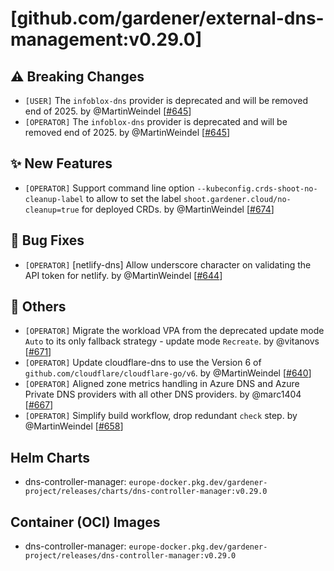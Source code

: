 # [github.com/gardener/external-dns-management:v0.29.0]

## ⚠️ Breaking Changes
- `[USER]` The `infoblox-dns` provider is deprecated and will be removed end of 2025. by @MartinWeindel [[#645](https://github.com/gardener/external-dns-management/pull/645)]
- `[OPERATOR]` The `infoblox-dns` provider is deprecated and will be removed end of 2025. by @MartinWeindel [[#645](https://github.com/gardener/external-dns-management/pull/645)]

## ✨ New Features
- `[OPERATOR]` Support command line option `--kubeconfig.crds-shoot-no-cleanup-label` to allow to set the label `shoot.gardener.cloud/no-cleanup=true`  for deployed CRDs. by @MartinWeindel [[#674](https://github.com/gardener/external-dns-management/pull/674)]

## 🐛 Bug Fixes
- `[OPERATOR]` [netlify-dns] Allow underscore character on validating the API token for netlify. by @MartinWeindel [[#644](https://github.com/gardener/external-dns-management/pull/644)]

## 🏃 Others
- `[OPERATOR]` Migrate the workload VPA from the deprecated update mode `Auto` to its only fallback strategy - update mode `Recreate`. by @vitanovs [[#671](https://github.com/gardener/external-dns-management/pull/671)]
- `[OPERATOR]` Update cloudflare-dns to use the Version 6 of `github.com/cloudflare/cloudflare-go/v6`. by @MartinWeindel [[#640](https://github.com/gardener/external-dns-management/pull/640)]
- `[OPERATOR]` Aligned zone metrics handling in Azure DNS and Azure Private DNS providers with all other DNS providers. by @marc1404 [[#667](https://github.com/gardener/external-dns-management/pull/667)]
- `[OPERATOR]` Simplify build workflow, drop redundant `check` step. by @MartinWeindel [[#658](https://github.com/gardener/external-dns-management/pull/658)]

## Helm Charts
- dns-controller-manager: `europe-docker.pkg.dev/gardener-project/releases/charts/dns-controller-manager:v0.29.0`
## Container (OCI) Images
- dns-controller-manager: `europe-docker.pkg.dev/gardener-project/releases/dns-controller-manager:v0.29.0`
